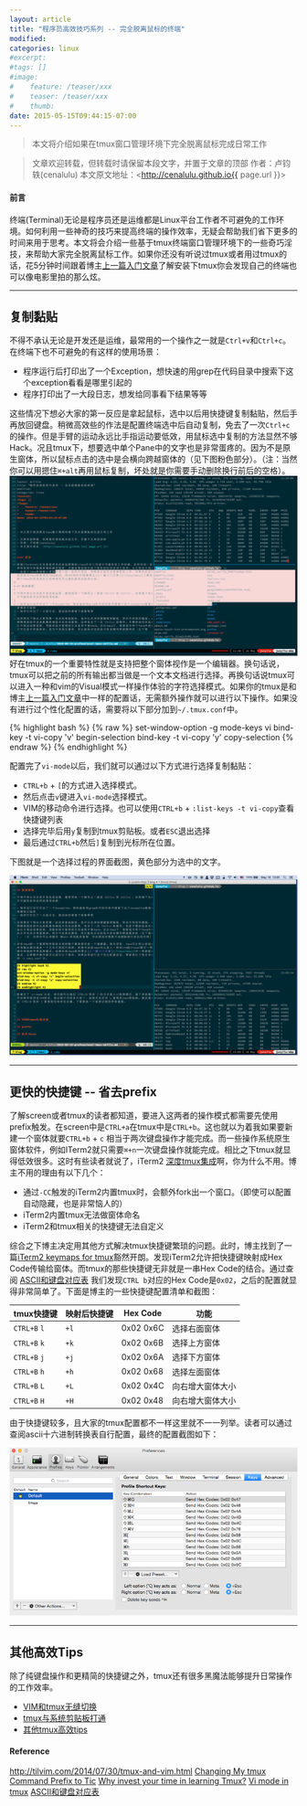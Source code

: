 ```yaml
---
layout: article
title: "程序员高效技巧系列 -- 完全脱离鼠标的终端"
modified:
categories: linux
#excerpt:
#tags: []
#image:
#    feature: /teaser/xxx
#    teaser: /teaser/xxx
#    thumb:
date: 2015-05-15T09:44:15-07:00
---
```



> 本文将介绍如果在tmux窗口管理环境下完全脱离鼠标完成日常工作

> 文章欢迎转载，但转载时请保留本段文字，并置于文章的顶部
> 作者：卢钧轶(cenalulu)
> 本文原文地址：<http://cenalulu.github.io{{ page.url }}>


#### 前言

终端(Terminal)无论是程序员还是运维都是Linux平台工作者不可避免的工作环境。如何利用一些神奇的技巧来提高终端的操作效率，无疑会帮助我们省下更多的时间来用于思考。本文将会介绍一些基于tmux终端窗口管理环境下的一些奇巧淫技，来帮助大家完全脱离鼠标工作。如果你还没有听说过tmux或者用过tmux的话，花5分钟时间跟着博主[上一篇入门文章](/linux/tmux/)了解安装下tmux你会发现自己的终端也可以像电影里拍的那么炫。


---


## 复制黏贴

不得不承认无论是开发还是运维，最常用的一个操作之一就是`Ctrl+v`和`Ctrl+c`。在终端下也不可避免的有这样的使用场景：

- 程序运行后打印出了一个Exception，想快速的用grep在代码目录中搜索下这个exception看看是哪里引起的
- 程序打印出了一大段日志，想发给同事看下结果等等

这些情况下想必大家的第一反应是拿起鼠标，选中以后用快捷键复制黏贴，然后手再放回键盘。稍微高效些的作法是配置终端选中后自动复制，免去了一次`Ctrl+c`的操作。但是手臂的运动永远比手指运动要低效，用鼠标选中复制的方法显然不够Hack。况且tmux下，想要选中单个Pane中的文字也是非常蛋疼的。因为不是原生窗体，所以鼠标点击的选中是会横向跨越窗体的（见下图粉色部分）。（注：当然你可以用摁住`⌘+alt`再用鼠标复制，坏处就是你需要手动删除换行前后的空格）。
![copy_crap](/images/linux/tmux_pro/copy_crap.png)
好在tmux的一个重要特性就是支持把整个窗体视作是一个编辑器。换句话说，tmux可以把之前的所有输出都当做是一个文本文档进行选择。再换句话说tmux可以进入一种和vim的Visual模式一样操作体验的字符选择模式。如果你的tmux是和博主[上一篇入门文章](/linux/tmux/)中一样的配置话，无需额外操作就可以进行以下操作。如果没有进行过个性化配置的话，需要将以下部分加到`~/.tmux.conf`中。

{% highlight bash %}
{% raw %}
set-window-option -g mode-keys vi
bind-key -t vi-copy 'v' begin-selection
bind-key -t vi-copy 'y' copy-selection
{% endraw %}
{% endhighlight %}

配置完了`vi-mode`以后，我们就可以通过以下方式进行选择复制黏贴：

- `CTRL+b` + `[`的方式进入选择模式。
- 然后点击`v`键进入`vi-mode`选择模式。
- VIM的移动命令进行选择。也可以使用`CTRL+b` + `:list-keys -t
  vi-copy`查看快捷键列表
- 选择完毕后用`y`复制到tmux剪贴板。或者`ESC`退出选择
- 最后通过`CTRL+b`然后`]`复制到光标所在位置。

下图就是一个选择过程的界面截图，黄色部分为选中的文字。

![copy](/images/linux/tmux_pro/copy.png)


---


## 更快的快捷键 -- 省去prefix

了解screen或者tmux的读者都知道，要进入这两者的操作模式都需要先使用prefix触发。在screen中是`CTRL+a`在tmux中是`CTRL+b`。这也就以为着我如果要新建一个窗体就要`CTRL+b` + `c` 相当于两次键盘操作才能完成。而一些操作系统原生窗体软件，例如ITerm2就只需要`⌘+n`一次键盘操作就能完成。相比之下tmux就显得低效很多。这时有些读者就说了，iTerm2 [深度tmux集成](https://www.iterm2.com/news.html)啊，你为什么不用。博主不用的理由有以下几个：

- 通过`-CC`触发的iTerm2内置tmux时，会额外fork出一个窗口。（即使可以配置自动隐藏，也是非常恼人的）
- iTerm2内置tmux无法做窗体命名
- iTerm2和tmux相关的快捷键无法自定义

综合之下博主决定用其他方式解决tmux快捷键繁琐的问题。此时，博主找到了一篇[iTerm2 keymaps for tmux](http://tangledhelix.com/blog/2012/04/28/iterm2-keymaps-for-tmux/)豁然开朗。发现iTerm2允许把快捷键映射成Hex Code传输给窗体。而tmux的那些快捷键无非就是一串Hex Code的结合。通过查阅 [ASCII和键盘对应表](http://www.cisco.com/c/en/us/td/docs/ios/12_2/configfun/command/reference/ffun_r/frf019.pdf) 我们发现`CTRL b`对应的Hex Code是`0x02`，之后的配置就显得非常简单了。下面是博主的一些快捷键配置清单和截图：

tmux快捷键|映射后快捷键|Hex Code|功能
-|-|-|-
`CTRL+B` `l`|`+l`| 0x02 0x6C|选择右面窗体
`CTRL+B` `k`|`+k`| 0x02 0x6B|选择上方窗体
`CTRL+B` `j`|`+j`| 0x02 0x6A|选择下方窗体
`CTRL+B` `h`|`+h`| 0x02 0x68|选择左面窗体
`CTRL+B` `L`|`+L`| 0x02 0x4C|向右增大窗体大小
`CTRL+B` `H`|`+H`| 0x02 0x48|向右增大窗体大小

由于快捷键较多，且大家的tmux配置都不一样这里就不一一列举。读者可以通过查阅ascii十六进制转换表自行配置，最终的配置截图如下：

![iterm_conf](/images/linux/tmux_pro/iterm_conf.png)


---

## 其他高效Tips

除了纯键盘操作和更精简的快捷键之外，tmux还有很多黑魔法能够提升日常操作的工作效率。

- [VIM和tmux无缝切换](https://github.com/christoomey/vim-tmux-navigator)
- [tmux与系统剪贴板打通](http://evertpot.com/osx-tmux-vim-copy-paste-clipboard/)
- [其他tmux高效tips](https://tylercipriani.com/2013/09/12/important-lines-in-my-tmux.html)



#### Reference

<http://tilvim.com/2014/07/30/tmux-and-vim.html>
[Changing My tmux Command Prefix to Tic](http://zanshin.net/2014/12/27/changing-my-tmux-command-prefix-to-tic/)
[Why invest your time in learning Tmux?](http://minimul.com/teaches/tmux)
[Vi mode in tmux](http://blog.sanctum.geek.nz/vi-mode-in-tmux/)
[ASCII和键盘对应表](http://www.cisco.com/c/en/us/td/docs/ios/12_2/configfun/command/reference/ffun_r/frf019.pdf)
